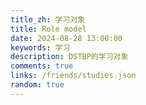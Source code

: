 ```yaml
---
title_zh: 学习对象
title: Role model
date: 2024-08-28 13:00:00
keywords: 学习
description: DSTBP的学习对象
comments: true
links: /friends/studies.json
random: true
---
```



<YunLinks :links="frontmatter.links" :random="frontmatter.random" />


